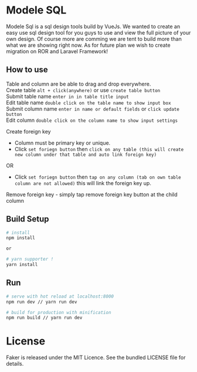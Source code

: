 
# Modele SQL
Modele Sql is a sql design tools build by VueJs. We wanted to create an easy use sql design tool for you guys to use and view the full picture of your own design. Of course more are comming we are 
tent to build more than what we are showing right now. As for future plan we wish to create migration on ROR and Laravel Framework!

## How to use
Table and column are be able to drag and drop everywhere. <br/>
Create table `alt + click(anywhere)` or use `create table button`  <br/> 
Submit table name `enter in in table title input` <br/>
Edit table name `double click on the table name to show input box` <br/>
Submit column name `enter in name or default fields` or `click update button` <br/>
Edit column `double click on the column name to show input settings` <br/>
 
Create foreign key 
- Column must be primary key or unique.
- Click `set foriegn button` then `click on any table (this will create new column under that table and auto link foreign key)`<br/>

OR<br/>

- Click `set foriegn button` then `tap on any column (tab on own table column are not allowed)` this will link the foreign key up.

Remove foreign key - simply tap remove foreign key button at the child column

## Build Setup

``` bash
# install 
npm install

or 

# yarn supporter !
yarn install
```

## Run
``` bash
# serve with hot reload at localhost:8000
npm run dev // yarn run dev

# build for production with minification
npm run build // yarn run dev
```  

# License
Faker is released under the MIT Licence. See the bundled LICENSE file for details.

